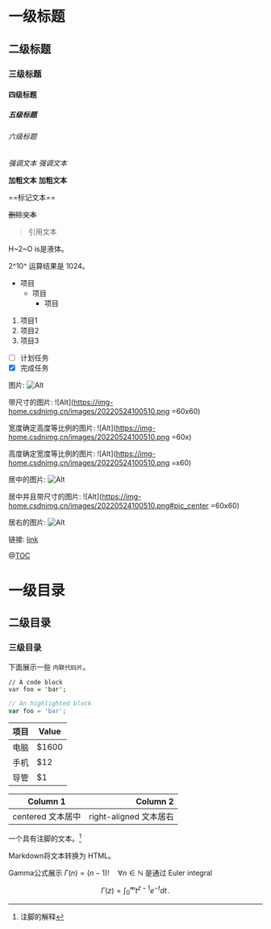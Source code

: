 # 一级标题
## 二级标题
### 三级标题
#### 四级标题
##### 五级标题
###### 六级标题

*强调文本* _强调文本_

**加粗文本** __加粗文本__

==标记文本==

~~删除文本~~

> 引用文本

H~2~O is是液体。

2^10^ 运算结果是 1024。

- 项目
  * 项目
    + 项目

1. 项目1
2. 项目2
3. 项目3

- [ ] 计划任务
- [x] 完成任务

图片: ![Alt](https://img-home.csdnimg.cn/images/20220524100510.png)

带尺寸的图片: ![Alt](https://img-home.csdnimg.cn/images/20220524100510.png =60x60)

宽度确定高度等比例的图片: ![Alt](https://img-home.csdnimg.cn/images/20220524100510.png =60x)

高度确定宽度等比例的图片: ![Alt](https://img-home.csdnimg.cn/images/20220524100510.png =x60)

居中的图片: ![Alt](https://img-home.csdnimg.cn/images/20220524100510.png#pic_center)

居中并且带尺寸的图片: ![Alt](https://img-home.csdnimg.cn/images/20220524100510.png#pic_center =60x60)

居右的图片: ![Alt](https://img-home.csdnimg.cn/images/20220524100510.png#pic_right)

链接: [link](https://www.csdn.net/)

@[TOC](这里写目录标题)
# 一级目录
## 二级目录
### 三级目录

下面展示一些 `内联代码片`。

```
// A code block
var foo = 'bar';
```

```javascript
// An highlighted block
var foo = 'bar';
```

| 项目 | Value |
| ---- | ----- |
| 电脑 | $1600 |
| 手机 | $12   |
| 导管 | $1    |

|     Column 1      |               Column 2 |
| :---------------: | ---------------------: |
| centered 文本居中 | right-aligned 文本居右 |

一个具有注脚的文本。[^1]

[^1]: 注脚的解释

Markdown将文本转换为 HTML。

Gamma公式展示 $\Gamma(n) = (n-1)!\quad\forall
n\in\mathbb N$ 是通过 Euler integral

$$
\Gamma(z) = \int_0^\infty t^{z-1}e^{-t}dt\,.
$$
